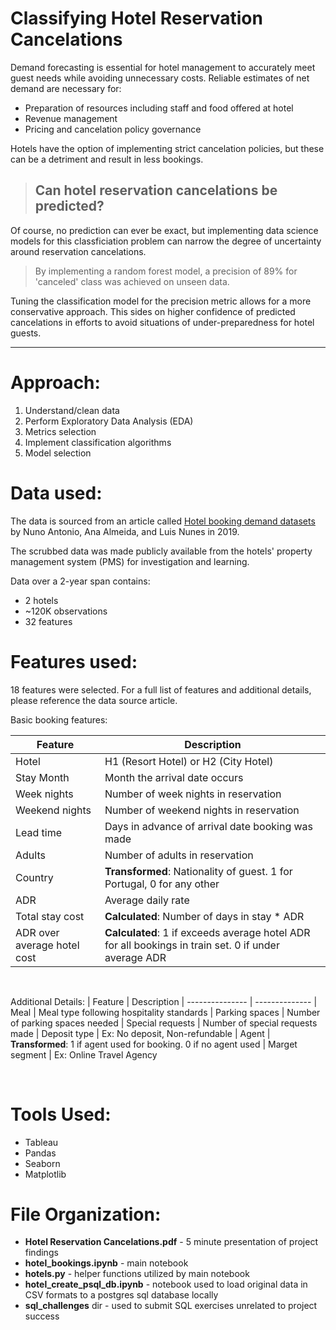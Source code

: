 # Classifying Hotel Reservation Cancelations

Demand forecasting is essential for hotel management to accurately meet guest needs while avoiding unnecessary costs. Reliable estimates of net demand are necessary for:
- Preparation of resources including staff and food offered at hotel
- Revenue management
- Pricing and cancelation policy governance

Hotels have the option of implementing strict cancelation policies, but these can be a detriment and result in less bookings.

>## Can hotel reservation cancelations be predicted?

Of course, no prediction can ever be exact, but implementing data science models for this classficiation problem can narrow the degree of uncertainty around reservation cancelations.

>By implementing a random forest model, a precision of 89% for 'canceled' class was achieved on unseen data.

Tuning the classification model for the precision metric allows for a more conservative approach. This sides on higher confidence of predicted cancelations in efforts to avoid situations of under-preparedness for hotel guests.

---
# Approach:

1. Understand/clean data
2. Perform Exploratory Data Analysis (EDA)
3. Metrics selection
4. Implement classification algorithms
4. Model selection

# Data used:

The data is sourced from an article called [Hotel booking demand datasets](https://www.sciencedirect.com/science/article/pii/S2352340918315191#bib6) by Nuno Antonio, Ana Almeida, and Luis Nunes in 2019.

The scrubbed data was made publicly available from the hotels' property management system (PMS) for investigation and learning.

Data over a 2-year span contains:
- 2 hotels
- ~120K observations
- 32 features

# Features used:

18 features were selected. For a full list of features and additional details, please reference the data source article.

Basic booking features:

| Feature | Description
| --------------- | --------------
| Hotel | H1 (Resort Hotel) or H2 (City Hotel)
| Stay Month | Month the arrival date occurs
| Week nights | Number of week nights in reservation
| Weekend nights | Number of weekend nights in reservation
| Lead time | Days in advance of arrival date booking was made
| Adults | Number of adults in reservation
| Country | **Transformed**: Nationality of guest. 1 for Portugal, 0 for any other
| ADR | Average daily rate
| Total stay cost | **Calculated**: Number of days in stay * ADR
| ADR over average hotel cost | **Calculated**: 1 if exceeds average hotel ADR for all bookings in train set. 0 if under average ADR
<br/>

Additional Details:
| Feature | Description
| --------------- | --------------
| Meal | Meal type following hospitality standards
| Parking spaces | Number of parking spaces needed
| Special requests | Number of special requests made
| Deposit type | Ex: No deposit, Non-refundable
| Agent | **Transformed**: 1 if agent used for booking. 0 if no agent used
| Marget segment | Ex: Online Travel Agency

<br/>

# Tools Used:

- Tableau
- Pandas
- Seaborn
- Matplotlib

# File Organization:
- **Hotel Reservation Cancelations.pdf** - 5 minute presentation of project findings
- **hotel_bookings.ipynb** - main notebook
- **hotels.py** - helper functions utilized by main notebook
- **hotel_create_psql_db.ipynb** - notebook used to load original data in CSV formats to a postgres sql database locally
- **sql_challenges** dir - used to submit SQL exercises unrelated to project success
